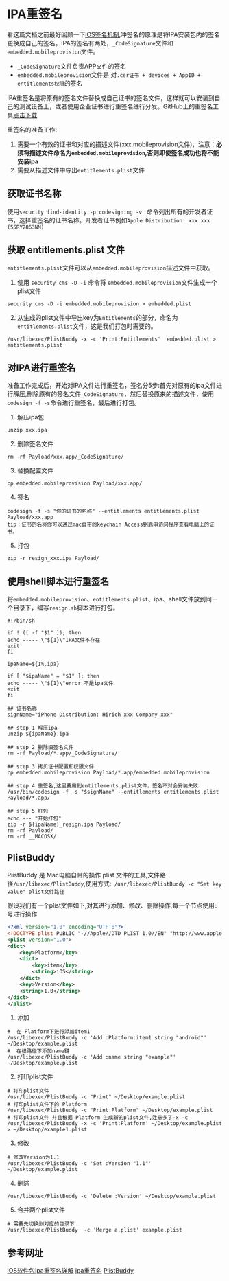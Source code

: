 # IPA重签名
看这篇文档之前最好回顾一下[iOS签名机制](/ios/ipa/iOS签名机制.md),冲签名的原理是将IPA安装包内的签名更换成自己的签名。IPA的签名有两处，`_CodeSignature`文件和`embedded.mobileprovision`文件。
* `_CodeSignature`文件负责APP文件的签名
* `embedded.mobileprovision`文件是 对`.cer证书 + devices + AppID + entitlements权限`的签名

IPA重签名是将原有的签名文件替换成自己证书的签名文件，这样就可以安装到自己的测试设备上，或者使用企业证书进行重签名进行分发。GitHub上的重签名工具[点击下载](https://github.com/DanTheMan827/ios-app-signer/tags)

重签名的准备工作:
1. 需要一个有效的证书和对应的描述文件(xxx.mobileprovision文件)，注意：**必须将描述文件命名为`embedded.mobileprovision`,否则即使签名成功也将不能安装ipa**
2. 需要从描述文件中导出`entitlements.plist`文件

## 获取证书名称
使用`security find-identity -p codesigning -v ` 命令列出所有的开发者证书，选择重签名的证书名称。开发者证书例如`Apple Distribution: xxx xxx (55RY2863NM)`

## 获取 entitlements.plist 文件
`entitlements.plist`文件可以从`embedded.mobileprovision`描述文件中获取。
1. 使用 `security cms -D -i` 命令将  `embedded.mobileprovision`文件生成一个plist文件
```shell
security cms -D -i embedded.mobileprovision > embedded.plist
```

2. 从生成的plist文件中导出key为`Entitlements`的部分，命名为`entitlements.plist`文件，这是我们打包时需要的。
```shell
/usr/libexec/PlistBuddy -x -c 'Print:Entitlements'  embedded.plist > entitlements.plist
```

## 对IPA进行重签名
准备工作完成后，开始对IPA文件进行重签名，签名分5步:首先对原有的ipa文件进行解压,删除原有的签名文件`_CodeSignature`，然后替换原来的描述文件，使用`codesign -f -s`命令进行重签名，最后进行打包。

1. 解压ipa包
```shell
unzip xxx.ipa 
```

2. 删除签名文件
```shell
rm -rf Payload/xxx.app/_CodeSignature/
```

3. 替换配置文件
```shell
cp embedded.mobileprovision Payload/xxx.app/
```

4. 签名
```shell
codesign -f -s "你的证书的名称" --entitlements entitlements.plist Payload/xxx.app
tip：证书的名称你可以通过mac自带的keychain Access钥匙串访问程序查看电脑上的证书。
```

5. 打包
```shell
zip -r resign_xxx.ipa Payload/
```

## 使用shell脚本进行重签名
将`embedded.mobileprovision`、`entitlements.plist`、ipa、shell文件放到同一个目录下，编写`resign.sh`脚本进行打包。
```shell
#!/bin/sh

if ! ([ -f "$1" ]); then
echo ----- \"${1}\"IPA文件不存在
exit
fi

ipaName=${1%.ipa}

if [ "$ipaName" = "$1" ]; then
echo ----- \"${1}\"error 不是ipa文件
exit
fi

## 证书名称
signName="iPhone Distribution: Hirich xxx Company xxx"

## step 1 解压ipa
unzip ${ipaName}.ipa

## step 2 删除旧签名文件
rm -rf Payload/*.app/_CodeSignature/

## step 3 拷贝证书配置和权限文件
cp embedded.mobileprovision Payload/*.app/embedded.mobileprovision

## step 4 重签名,这里要用到entitlements.plist文件，签名不对会安装失败
/usr/bin/codesign -f -s "$signName" --entitlements entitlements.plist Payload/*.app/

## step 5 打包
echo --- "开始打包"
zip -r ${ipaName}_resign.ipa Payload/
rm -rf Payload/
rm -rf __MACOSX/
```

## PlistBuddy
PlistBuddy 是 Mac电脑自带的操作 plist 文件的工具,文件路径`/usr/libexec/PlistBuddy`,使用方式:` /usr/libexec/PlistBuddy -c "Set key value" plist文件路径`

假设我们有一个plist文件如下,对其进行添加、修改、删除操作,每一个节点使用`:`号进行操作
```xml
<?xml version="1.0" encoding="UTF-8"?>
<!DOCTYPE plist PUBLIC "-//Apple//DTD PLIST 1.0//EN" "http://www.apple.com/DTDs/PropertyList-1.0.dtd">
<plist version="1.0">
<dict>
	<key>Platform</key>
	<dict>
		<key>item</key>
		<string>iOS</string>
	</dict>
	<key>Version</key>
	<string>1.0</string>
</dict>
</plist>
```

1. 添加
```shell
#  在 Platform下进行添加item1
/usr/libexec/PlistBuddy -c 'Add :Platform:item1 string "android"' ~/Desktop/example.plist
#  在根路径下添加name键
/usr/libexec/PlistBuddy -c 'Add :name string "example"' ~/Desktop/example.plist
```

2. 打印plist文件
```shell
# 打印plist文件
/usr/libexec/PlistBuddy -c "Print" ~/Desktop/example.plist
# 打印plist文件下的 Platform
/usr/libexec/PlistBuddy -c "Print:Platform" ~/Desktop/example.plist
# 打印plist文件 并且根据 Platform 生成新的plist文件,注意多了-x -c
/usr/libexec/PlistBuddy -x -c 'Print:Platform' ~/Desktop/example.plist > ~/Desktop/example1.plist
```

3. 修改
```shell
# 修改Version为1.1
/usr/libexec/PlistBuddy -c 'Set :Version "1.1"' ~/Desktop/example.plist
```

4. 删除
```shell
/usr/libexec/PlistBuddy -c 'Delete :Version' ~/Desktop/example.plist
```

5. 合并两个plist文件
```shell
# 需要先切换到对应的目录下
/usr/libexec/PlistBuddy  -c 'Merge a.plist' example.plist 
```

## 参考网址
[iOS软件包ipa重签名详解](https://www.jianshu.com/p/609109d41628)
[ipa重签名](https://segmentfault.com/a/1190000023388431)
[PlistBuddy](https://www.jianshu.com/p/e0d254ce9340)
